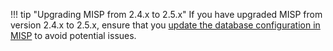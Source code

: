 !!! tip "Upgrading MISP from 2.4.x to 2.5.x"
    If you have upgraded MISP from version 2.4.x to 2.5.x, ensure that you [update the database configuration in MISP](https://github.com/MISP/MISP/blob/2.5/app/Config/database.default.php#L43) to avoid potential issues.